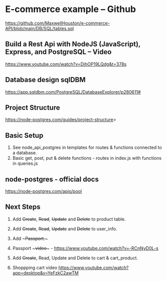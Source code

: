 # E-commerce example – Github

<https://github.com/MaxwellHouston/e-commerce-API/blob/main/DB/SQL/tables.sql>

## Build a Rest Api with NodeJS (JavaScript), Express, and PostgreSQL – Video

<https://www.youtube.com/watch?v=DihOP19LQdg&t=378s>

## Database design sqlDBM

<https://app.sqldbm.com/PostgreSQL/DatabaseExplorer/p280611#>

## Project Structure

<https://node-postgres.com/guides/project-structure>>

## Basic Setup

1. See node_api_postgres in templates for routes & functions connected to a database.
2. Basic get, post, put & delete functions - routes in index.js with functions in queries.js

## node-postgres - official docs

<https://node-postgres.com/apis/pool>

## Next Steps

1. Add ~~Create~~, ~~Read~~, ~~Update~~ and ~~Delete~~ to product table.

2. Add ~~Create~~, ~~Read~~, ~~Update~~ and ~~Delete~~ to user_info.

3. Add ~~~Passport.~~~

4. Passport ~~~video~~~ - <https://www.youtube.com/watch?v=-RCnNyD0L-s> 

5. Add ~~Create~~, Read, Update and Delete to cart & cart_product.

6. Shoppping cart video <https://www.youtube.com/watch?app=desktop&v=YeFzkC2awTM>

